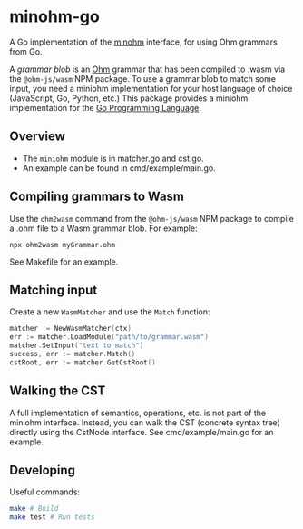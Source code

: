 # minohm-go

A Go implementation of the [minohm][] interface, for using Ohm grammars from Go.

A _grammar blob_ is an [Ohm][] grammar that has been compiled to .wasm via the `@ohm-js/wasm` NPM package. To use a grammar blob to match some input, you need a miniohm implementation for your host language of choice (JavaScript, Go, Python, etc.) This package provides a miniohm implementation for the [Go Programming Language][go].

[minohm]: https://github.com/ohmjs/ohm/blob/main/doc/design/miniohm.md
[Ohm]: https://ohmjs.org
[go]: https://go.dev/

## Overview

- The `miniohm` module is in matcher.go and cst.go.
- An example can be found in cmd/example/main.go.

## Compiling grammars to Wasm

Use the `ohm2wasm` command from the `@ohm-js/wasm` NPM package to compile a .ohm file to a Wasm grammar blob. For example:

```
npx ohm2wasm myGrammar.ohm
```

See Makefile for an example.

## Matching input

Create a new `WasmMatcher` and use the `Match` function:

```go
matcher := NewWasmMatcher(ctx)
err := matcher.LoadModule("path/to/grammar.wasm")
matcher.SetInput("text to match")
success, err := matcher.Match()
cstRoot, err := matcher.GetCstRoot()
```

## Walking the CST

A full implementation of semantics, operations, etc. is not part of the miniohm interface. Instead, you can walk the CST (concrete syntax tree) directly using the CstNode interface. See cmd/example/main.go for an example.

## Developing

Useful commands:

```sh
make # Build
make test # Run tests
```
